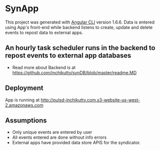 # SynApp

This project was generated with [Angular CLI](https://github.com/angular/angular-cli) version 1.6.6.
Data is entered using App's front-end while backend listens to create, update and delete events to repost data to external apps.
## An hourly task scheduler runs in the backend to repost events to external app databases
* Read more about Backend is at https://github.com/inchikutty/synDB/blob/master/readme.MD
## Deployment

App is running at http://pulsd-inchikutty.com.s3-website-us-west-2.amazonaws.com

## Assumptions

* Only unique events are entered by user
* All events entered are done without info errors
* External apps have provided data store APIS for the syndicator.
